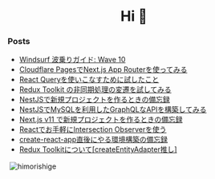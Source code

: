 <h1 align="center">Hi 👋</h1>

### Posts
<!-- BLOG-POST-LIST:START -->
- [Windsurf 波乗りガイド: Wave 10](https://zenn.dev/himorishige/articles/windsurf-guide-wave10)
- [Cloudflare PagesでNext.js App Routerを使ってみる](https://zenn.dev/microcms/articles/1b4331eca6e512)
- [React Queryを使いこなすために試したこと](https://zenn.dev/microcms/articles/76e903bc5a1aa2)
- [Redux Toolkit の非同期処理の変遷を試してみる](https://zenn.dev/himorishige/articles/de9593a77863e8)
- [NestJSで新規プロジェクトを作るときの備忘録](https://zenn.dev/himorishige/articles/cfd7aedacc3083)
- [NestJSでMySQLを利用したGraphQLなAPIを構築してみる](https://zenn.dev/himorishige/articles/04ad0aeb5cc065)
- [Next.js v11 で新規プロジェクトを作るときの備忘録](https://zenn.dev/himorishige/articles/e8746140992069)
- [Reactでお手軽にIntersection Observerを使う](https://zenn.dev/himorishige/articles/e17b7d04fc7722)
- [create-react-app直後にやる環境構築の備忘録](https://zenn.dev/himorishige/articles/428b5826b96a69)
- [Redux Toolkitについて[createEntityAdapter推し]](https://zenn.dev/himorishige/articles/771655988846d9)
<!-- BLOG-POST-LIST:END -->

<p>&nbsp;<img align="center" src="https://github-readme-stats.vercel.app/api?username=himorishige&show_icons=true&locale=en" alt="himorishige" /></p>

